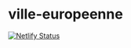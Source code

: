 # ville-europeenne
 
[![Netlify Status](https://api.netlify.com/api/v1/badges/6969c3c6-8397-4d4a-b4df-636a57874cec/deploy-status)](https://app.netlify.com/sites/suspicious-noyce-a6e8d4/deploys)
